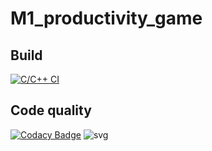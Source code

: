 # M1_productivity_game

## Build
[![C/C++ CI](https://github.com/VaishnaviBorikar/M1_productivity_game/actions/workflows/c-cpp.yml/badge.svg)](https://github.com/VaishnaviBorikar/M1_productivity_game/actions/workflows/c-cpp.yml)

## Code quality
[![Codacy Badge](https://app.codacy.com/project/badge/Grade/c256d7a00293469fab9885f4d07387d9)](https://www.codacy.com/gh/VaishnaviBorikar/M1_productivity_game/dashboard?utm_source=github.com&amp;utm_medium=referral&amp;utm_content=VaishnaviBorikar/M1_productivity_game&amp;utm_campaign=Badge_Grade)
![svg](https://user-images.githubusercontent.com/98817420/153396332-698e3673-c43a-4c31-a683-7ee1937607a0.svg)
